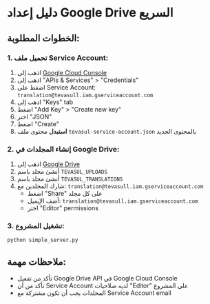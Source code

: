 # دليل إعداد Google Drive السريع

## الخطوات المطلوبة:

### 1. تحميل ملف Service Account:
1. اذهب إلى [Google Cloud Console](https://console.cloud.google.com/)
2. اذهب إلى "APIs & Services" > "Credentials"
3. اضغط على Service Account: `translation@tevasull.iam.gserviceaccount.com`
4. اذهب إلى "Keys" tab
5. اضغط "Add Key" > "Create new key"
6. اختر "JSON"
7. اضغط "Create"
8. **استبدل** محتوى ملف `tevasul-service-account.json` بالمحتوى الجديد

### 2. إنشاء المجلدات في Google Drive:
1. اذهب إلى [Google Drive](https://drive.google.com/)
2. أنشئ مجلد باسم `TEVASUL_UPLOADS`
3. أنشئ مجلد باسم `TEVASUL_TRANSLATIONS`
4. شارك المجلدين مع: `translation@tevasull.iam.gserviceaccount.com`
   - اضغط "Share" على كل مجلد
   - أضف الإيميل: `translation@tevasull.iam.gserviceaccount.com`
   - اختر "Editor" permissions

### 3. تشغيل المشروع:
```bash
python simple_server.py
```

## ملاحظات مهمة:
- تأكد من تفعيل Google Drive API في Google Cloud Console
- تأكد من أن Service Account لديه صلاحيات "Editor" على المشروع
- المجلدات يجب أن تكون مشتركة مع Service Account email


